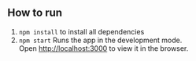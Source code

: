 
## How to run

1) `npm install` to install all dependencies
2) `npm start` Runs the app in the development mode.<br>
Open [http://localhost:3000](http://localhost:3000) to view it in the browser.



